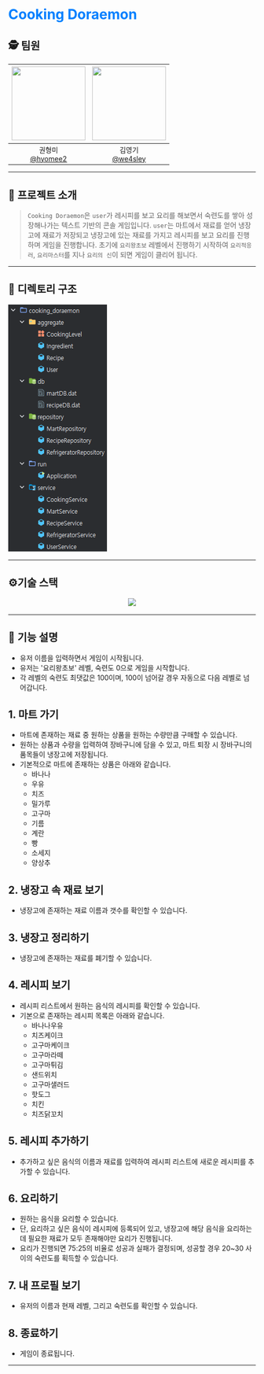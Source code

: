 # <span style='color:#0080ff'>Cooking Doraemon</span>

## 🕵️ 팀원
<center>

|<img src="https://avatars.githubusercontent.com/u/108400640?v=4" width="150" height="150"/>|<img src="https://avatars.githubusercontent.com/u/77000498?v=4" width="150" height="150"/>|
|:-:|:-:|
|권형미<br/>[@hyomee2](https://github.com/hyomee2)|김영기<br/>[@we4sley](https://github.com/we4sley)|

---

</center>

##  📝 프로젝트 소개

> `Cooking Doraemon`은 `user`가 레시피를 보고 요리를 해보면서 숙련도를 쌓아 성장해나가는 텍스트 기반의 콘솔 게임입니다.
> `user`는 마트에서 재료를 얻어 냉장고에 재료가 저장되고 냉장고에 있는 재료를 가지고 레시피를 보고 요리를 진행하며 게임을 진행합니다.
> 초기에 `요리왕초보` 레벨에서 진행하기 시작하여 `요리적응러`, `요리마스터`를 지나 `요리의 신`이 되면 게임이 클리어 됩니다. 

---

##  📁 디렉토리 구조
![디렉토리구조](./src/main/resources/cooking_doraemon_architecture.png)

---

## ⚙️기술 스택
<div align="center">
    <img src="https://img.shields.io/badge/java 17-007396?style=for-the-badge&logo=java&logoColor=white">
</div>

---

## 🚀 기능 설명
* 유저 이름을 입력하면서 게임이 시작됩니다.
* 유저는 '요리왕초보' 레벨, 숙련도 0으로 게임을 시작합니다.
* 각 레벨의 숙련도 최댓값은 100이며, 100이 넘어갈 경우 자동으로 다음 레벨로 넘어갑니다.

##  1. 마트 가기
   * 마트에 존재하는 재료 중 원하는 상품을 원하는 수량만큼 구매할 수 있습니다.
   * 원하는 상품과 수량을 입력하여 장바구니에 담을 수 있고, 마트 퇴장 시 장바구니의 품목들이 냉장고에 저장됩니다.
   * 기본적으로 마트에 존재하는 상품은 아래와 같습니다.
     - 바나나
     - 우유
     - 치즈
     - 밀가루
     - 고구마
     - 기름
     - 계란
     - 빵
     - 소세지
     - 양상추
##  2. 냉장고 속 재료 보기
   * 냉장고에 존재하는 재료 이름과 갯수를 확인할 수 있습니다.
##  3. 냉장고 정리하기
   * 냉장고에 존재하는 재료를 폐기할 수 있습니다.
##  4. 레시피 보기
   * 레시피 리스트에서 원하는 음식의 레시피를 확인할 수 있습니다.
   * 기본으로 존재하는 레시피 목록은 아래와 같습니다.
     - 바나나우유
     - 치즈케이크
     - 고구마케이크
     - 고구마라떼
     - 고구마튀김
     - 샌드위치
     - 고구마샐러드
     - 핫도그
     - 치킨
     - 치즈닭꼬치
##  5. 레시피 추가하기
   - 추가하고 싶은 음식의 이름과 재료를 입력하여 레시피 리스트에 새로운 레시피를 추가할 수 있습니다.
##  6. 요리하기
   * 원하는 음식을 요리할 수 있습니다.
   * 단, 요리하고 싶은 음식이 레시피에 등록되어 있고, 냉장고에 해당 음식을 요리하는데 필요한 재료가 모두 존재해야만 요리가 진행됩니다.
   * 요리가 진행되면 75:25의 비율로 성공과 실패가 결정되며, 성공할 경우 20~30 사이의 숙련도를 획득할 수 있습니다.
##  7. 내 프로필 보기
   * 유저의 이름과 현재 레벨, 그리고 숙련도를 확인할 수 있습니다.
##  8. 종료하기
   * 게임이 종료됩니다.

---
